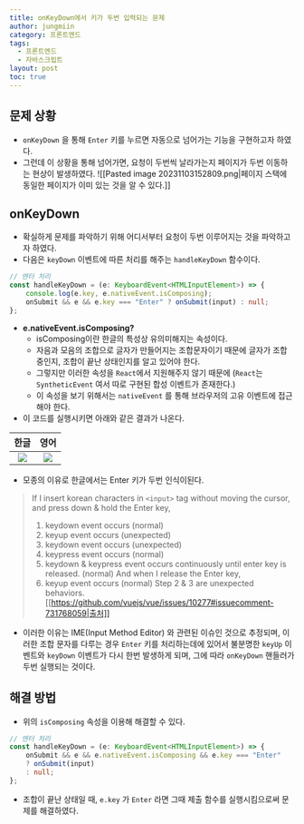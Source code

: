 ```yaml
---
title: onKeyDown에서 키가 두번 입력되는 문제
author: jungmiin
category: 프론트엔드
tags:
  - 프론트엔드
  - 자바스크립트
layout: post
toc: true
---
```

## 문제 상황
- `onKeyDown` 을 통해 `Enter` 키를 누르면 자동으로 넘어가는 기능을 구현하고자 하였다.
- 그런데 이 상황을 통해 넘어가면, 요청이 두번씩 날라가는지 페이지가 두번 이동하는 현상이 발생하였다.
	![[Pasted image 20231103152809.png|페이지 스택에 동일한 페이지가 이미 있는 것을 알 수 있다.]]
## onKeyDown
- 확실하게 문제를 파악하기 위해 어디서부터 요청이 두번 이루어지는 것을 파악하고자 하였다.
- 다음은 `keyDown` 이벤트에 따른 처리를 해주는 `handleKeyDown` 함수이다.
```typescript
// 엔터 처리
const handleKeyDown = (e: KeyboardEvent<HTMLInputElement>) => {
	console.log(e.key, e.nativeEvent.isComposing);
	onSubmit && e && e.key === "Enter" ? onSubmit(input) : null;
};	
```
- **e.nativeEvent.isComposing?**
	- isComposing이란 한글의 특성상 유의미해지는 속성이다.
	- 자음과 모음의 조합으로 글자가 만들어지는 조합문자이기 때문에 글자가 조합중인지, 조합이 끝난 상태인지를 알고 있어야 한다.
	- 그렇지만 이러한 속성을 `React`에서 지원해주지 않기 때문에 (`React`는 `SyntheticEvent` 여서 따로 구현된 합성 이벤트가 존재한다.)
	- 이 속성을 보기 위해서는 `nativeEvent` 를 통해 브라우저의 고유 이벤트에 접근해야 한다.
- 이 코드를 실행시키면 아래와 같은 결과가 나온다.

|                 한글                 |                 영어                 |
|:------------------------------------:|:------------------------------------:|
|![](https://i.imgur.com/RiZZxNH.png)|![](https://i.imgur.com/yluK3RX.png)|

- 모종의 이유로 한글에서는 Enter 키가 두번 인식이된다.
 >If I insert korean characters in `<input>` tag without moving the cursor, and press down & hold the Enter key,
>	1. keydown event occurs (normal)
>	2. keyup event occurs (unexpected)
>	3. keydown event occurs (unexpected)
>	4. keypress event occurs (normal)
>	5. keydown & keypress event occurs continuously until enter key is released. (normal) And when I release the Enter key,
>	6. keyup event occurs (normal)
>Step 2 & 3 are unexpected behaviors.
>[[https://github.com/vuejs/vue/issues/10277#issuecomment-731768059|출처]]
- 이러한 이유는 IME(Input Method Editor) 와 관련된 이슈인 것으로 추정되며, 이러한 조합 문자를 다루는 경우 `Enter` 키를 처리하는데에 있어서 불분명한 `keyUp` 이벤트와 `keyDown` 이벤트가 다시 한번 발생하게 되며, 그에 따라 `onKeyDown` 핸들러가 두번 실행되는 것이다.
## 해결 방법
- 위의 `isComposing` 속성을 이용해 해결할 수 있다.
```typescript
// 엔터 처리
const handleKeyDown = (e: KeyboardEvent<HTMLInputElement>) => {
	onSubmit && e && e.nativeEvent.isComposing && e.key === "Enter"
	? onSubmit(input)
	: null;
};
```
- 조합이 끝난 상태일 때, `e.key` 가 `Enter` 라면 그때 제출 함수를 실행시킴으로써 문제를 해결하였다.
